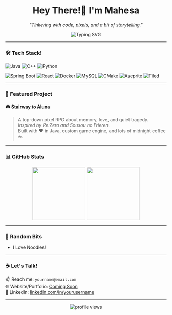 <!-- BANNER -->
<h1 align="center">Hey There!👋 I'm Mahesa</h1>
<p align="center">
  <i>"Tinkering with code, pixels, and a bit of storytelling."</i><br>
</p>

<p align="center">
  <img src="https://readme-typing-svg.herokuapp.com/?font=Fira+Code&size=22&pause=1000&color=00BFFF&center=true&vCenter=true&width=435&lines=Aspiring+Software+Engineer;Exploring+Java+and+C+++" alt="Typing SVG" />
</p>

---

<!-- BADGES -->
### 🛠 Tech Stack!
![Java](https://img.shields.io/badge/-Java-007396?style=for-the-badge&logo=java&logoColor=white)
![C++](https://img.shields.io/badge/-C++-00599C?style=for-the-badge&logo=c%2B%2B&logoColor=white)
![Python](https://img.shields.io/badge/-Python-3776AB?style=for-the-badge&logo=python&logoColor=white)

![Spring Boot](https://img.shields.io/badge/-Spring%20Boot-6DB33F?style=for-the-badge&logo=spring-boot&logoColor=white)
![React](https://img.shields.io/badge/-React-61DAFB?style=for-the-badge&logo=react&logoColor=black)
![Docker](https://img.shields.io/badge/-Docker-2496ED?style=for-the-badge&logo=docker&logoColor=white)
![MySQL](https://img.shields.io/badge/-MySQL-4479A1?style=for-the-badge&logo=mysql&logoColor=white)
![CMake](https://img.shields.io/badge/-CMake-F44D27?style=for-the-badge&logo=cmake&logoColor=white)
![Aseprite](https://img.shields.io/badge/-Aseprite-7D929E?style=for-the-badge&logo=aseprite&logoColor=white)
![Tiled](https://img.shields.io/badge/-Tiled-00438A?style=for-the-badge)

---

<!-- PROJECTS -->
### 🌌 Featured Project

#### 🎮 [Stairway to Aluna](https://github.com/Vuxyn/Stairway-to-Aluna)
> A top-down pixel RPG about memory, love, and quiet tragedy.  
> *Inspired by Re:Zero and Sousou no Frieren.*  
> Built with ❤️ in Java, custom game engine, and lots of midnight coffee ☕.

---

<!-- GITHUB STATS -->
### 📊 GitHub Stats

<p align="center">
  <img src="https://github-readme-stats.vercel.app/api?username=Vuxyn&show_icons=true&theme=tokyonight&count_private=true" height="165">
  <img src="https://github-readme-stats.vercel.app/api/top-langs/?username=Vuxyn&layout=compact&theme=tokyonight" height="165">
</p>

---

<!-- FUN FACTS -->
### 🎲 Random Bits
- I Love Noodles!

---

<!-- CONNECT -->
### ☕ Let's Talk!

📫 Reach me: `yourname@email.com`  
🌐 Website/Portfolio: [Coming Soon](#)  
💼 LinkedIn: [linkedin.com/in/yourusername](https://linkedin.com/in/yourusername)

---

<p align="center">
  <img src="https://komarev.com/ghpvc/?username=Vuxyn&style=flat-square&color=blue" alt="profile views"/>
</p>
